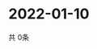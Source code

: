 # 2022-01-10
  共 0条

  <!-- BEGIN -->
  <!-- 最后更新时间Mon Jan 10 2022 06:06:55 GMT+0000 (Coordinated Universal Time) -->
  
  <!-- END -->
  
  